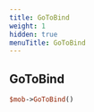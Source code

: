 ```yaml
---
title: GoToBind
weight: 1
hidden: true
menuTitle: GoToBind
---
```

## GoToBind
```perl
$mob->GoToBind()
```